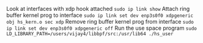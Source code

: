 Look at interfaces with xdp hook attached
`sudo ip link show`
Attach ring buffer kernel prog to interface
`sudo ip link set dev enp3s0f0 xdpgeneric obj hs_kern.o sec xdp`
Remove ring buffer kernel prog from interface
`sudo ip link set dev enp3s0f0 xdpgeneric off`
Run the use space program
`sudo LD_LIBRARY_PATH=/users/vijay4/libbpf/src:/usr/lib64 ./hs_user`